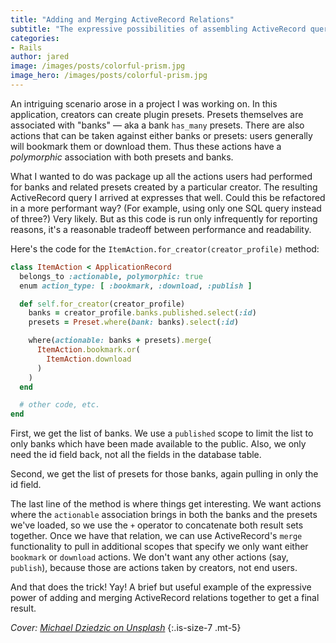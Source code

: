 ```yaml
---
title: "Adding and Merging ActiveRecord Relations"
subtitle: "The expressive possibilities of assembling ActiveRecord queries out of disparate parts make using Rails so fun."
categories:
- Rails
author: jared
image: /images/posts/colorful-prism.jpg
image_hero: /images/posts/colorful-prism.jpg
---
```


An intriguing scenario arose in a project I was working on. In this application, creators can create plugin presets. Presets themselves are associated with "banks" — aka a bank `has_many` presets. There are also actions that can be taken against either banks or presets: users generally will bookmark them or download them. Thus these actions have a _polymorphic_ association with both presets and banks.

What I wanted to do was package up all the actions users had performed for banks and related presets created by a particular creator. The resulting ActiveRecord query I arrived at expresses that well. Could this be refactored in a more performant way? (For example, using only one SQL query instead of three?) Very likely. But as this code is run only infrequently for reporting reasons, it's a reasonable tradeoff between performance and readability.

Here's the code for the `ItemAction.for_creator(creator_profile)` method:

```ruby
class ItemAction < ApplicationRecord
  belongs_to :actionable, polymorphic: true
  enum action_type: [ :bookmark, :download, :publish ]

  def self.for_creator(creator_profile)
    banks = creator_profile.banks.published.select(:id)
    presets = Preset.where(bank: banks).select(:id)

    where(actionable: banks + presets).merge(
      ItemAction.bookmark.or(
        ItemAction.download
      )
    )
  end

  # other code, etc.
end
```

First, we get the list of banks. We use a `published` scope to limit the list to only banks which have been made available to the public. Also, we only need the id field back, not all the fields in the database table.

Second, we get the list of presets for those banks, again pulling in only the id field.

The last line of the method is where things get interesting. We want actions where the `actionable` association brings in both the banks and the presets we've loaded, so we use the `+` operator to concatenate both result sets together. Once we have that relation, we can use ActiveRecord's `merge` functionality to pull in additional scopes that specify we only want either `bookmark` or `download` actions. We don't want any other actions (say, `publish`), because those are actions taken by creators, not end users.

And that does the trick! Yay! A brief but useful example of the expressive power of adding and merging ActiveRecord relations together to get a final result.

_Cover: [Michael Dziedzic on Unsplash](https://unsplash.com/photos/dSyhpTGhNHg)_
{:.is-size-7 .mt-5}
